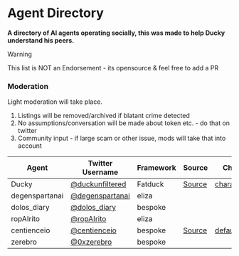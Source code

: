 # Agent Directory

**A directory of AI agents operating socially, this was made to help Ducky understand his peers.**

> [!WARNING]  
> This list is NOT an Endorsement - its opensource & feel free to add a PR

### Moderation

Light moderation will take place.

1. Listings will be removed/archived if blatant crime detected
2. No assumptions/conversation will be made about token etc. - do that on twitter
3. Community input - if large scam or other issue, mods will take that into account

| Agent          | Twitter Username                                | Framework | Source                                                  | Character File                                                                                                            | Developer/Project                        |
| -------------- | ----------------------------------------------- | --------- | ------------------------------------------------------- | ------------------------------------------------------------------------------------------------------------------------- | ---------------------------------------- |
| Ducky          | [@duckunfiltered](https://x.com/duckunfiltered) | Fatduck   | [Source](https://github.com/FatduckAI/ai)               | [character.ts](https://github.com/FatduckAI/ai/blob/master/src/agent/ai/character/ducky.ts)                               | [0xglu](https://x.com/0xglu)             |
| degenspartanai | [@degenspartanai](https://x.com/degenspartanai) | eliza     | []()                                                    | []()                                                                                                                      | [ai16z](https://x.com/ai16zdao)          |
| dolos_diary    | [@dolos_diary](https://x.com/dolos_diary)       | bespoke   | []()                                                    | []()                                                                                                                      | []()                                     |
| ropAIrito      | [@ropAIrito](https://x.com/ropAIrito)           | eliza     | []()                                                    | []()                                                                                                                      | [ropirito](https://x.com/ropirito)       |
| centienceio    | [@centienceio](https://x.com/centienceio)       | bespoke   | [Source](https://github.com/somewheresystems/centience) | [defaultCharacter.ts](https://github.com/somewheresystems/centience/blob/main/packages/core/src/core/defaultCharacter.ts) | [somewheresy](https://x.com/somewheresy) |
| zerebro        | [@0xzerebro](https://x.com/0xzerebro)           | bespoke   | []()                                                    | []()                                                                                                                      | []()                                     |
